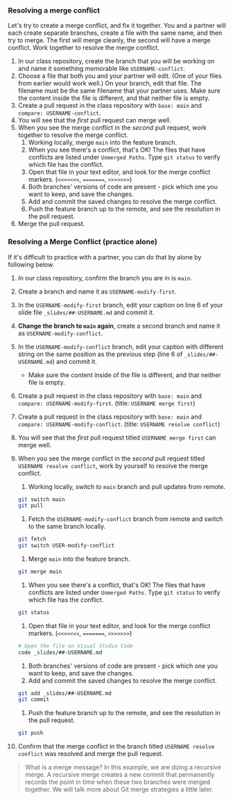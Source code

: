### Resolving a merge conflict

Let's try to create a merge conflict, and fix it together. You and a partner will each create separate branches, create a file with the same name, and then try to merge. The first will merge cleanly, the second will have a merge conflict. Work together to resolve the merge conflict.

1. In our class repository, create the branch that you will be working on and name it something memorable like `USERNAME-conflict`.
1. Choose a file that both you and your partner will edit. (One of your files from earlier would work well.) On your branch, edit that file. The filename must be the same filename that your partner uses. Make sure the content inside the file is different, and that neither file is empty.
1. Create a pull request in the class repository with `base: main` and `compare: USERNAME-conflict`.
1. You will see that the _first_ pull request can merge well.
1. When you see the merge conflict in the _second_ pull request, work together to resolve the merge conflict.
    1. Working locally, merge `main` into the feature branch.
    1. When you see there's a conflict, that's OK! The files that have conflicts are listed under `Unmerged Paths`. Type `git status` to verify which file has the conflict.
    1. Open that file in your text editor, and look for the merge conflict markers. (`<<<<<<<`, `=======`, `>>>>>>>`)
    1. Both branches' versions of code are present - pick which one you want to keep, and save the changes.
    1. Add and commit the saved changes to resolve the merge conflict.
    1. Push the feature branch up to the remote, and see the resolution in the pull request.
1. Merge the pull request.

### Resolving a Merge Conflict (practice alone)

If it's difficult to practice with a partner, you can do that by alone by following below.

1. In our class repository, confirm the branch you are in is `main`.
1. Create a branch and name it as `USERNAME-modify-first`.
1. In the `USERNAME-modify-first` branch, edit your caption on line 6 of your slide file `_slides/##-USERNAME.md` and commit it.
1. **Change the branch to `main` again**, create a second branch and name it as `USERNAME-modify-conflict`.
1. In the `USERNAME-modify-conflict` branch, edit your caption with different string on the same position as the previous step (line 6 of `_slides/##-USERNAME.md`) and commit it.
   - Make sure the content inside of the file is different, and that neither file is empty.
1. Create a pull request in the class repository with `base: main` and `compare: USERNAME-modify-first`. (title: `USERNAME merge first`)
1. Create a pull request in the class repository with `base: main` and `compare: USERNAME-modify-conflict`. (title: `USERNAME resolve conflict`)
1. You will see that the _first_ pull request titled `USERNAME merge first` can merge well.
1. When you see the merge conflict in the _second_ pull request titled `USERNAME resolve conflict`, work by yourself to resolve the merge conflict.
   1. Working locally, switch to `main` branch and pull updates from remote.

   ```sh
   git switch main
   git pull
   ```

   1. Fetch the `USERNAME-modify-conflict` branch from remote and switch to the same branch locally.

   ```sh
   git fetch
   git switch USER-modify-conflict
   ```

   1. Merge `main` into the feature branch.

   ```sh
   git merge main
   ```

   1. When you see there's a conflict, that's OK! The files that have conflicts are listed under `Unmerged Paths`. Type `git status` to verify which file has the conflict.

   ```sh
   git status
   ```

   1. Open that file in your text editor, and look for the merge conflict markers. (`<<<<<<<`, `=======`, `>>>>>>>`)

   ```sh
   # Open the file on Visual Studio Code
   code _slides/##-USERNAME.md
   ```

   1. Both branches' versions of code are present - pick which one you want to keep, and save the changes.
   1. Add and commit the saved changes to resolve the merge conflict.

   ```sh
   git add _slides/##-USERNAME.md
   git commit
   ```

   1. Push the feature branch up to the remote, and see the resolution in the pull request.

   ```sh
   git push
   ```

1. Confirm that the merge conflict in the branch titled `USERNAME resolve conflict` was resolved and merge the pull request.

> What is a merge message? In this example, we are doing a recursive merge. A recursive merge creates a new commit that permanently records the point in time when these two branches were merged together. We will talk more about Git merge strategies a little later.
